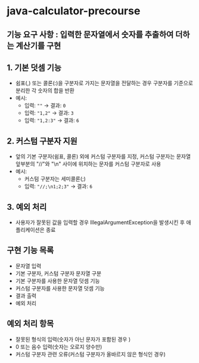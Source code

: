 # java-calculator-precourse

## 기능 요구 사항 : 입력한 문자열에서 숫자를 추출하여 더하는 계산기를 구현

## 1. 기본 덧셈 기능
- 쉼표(,) 또는 콜론(:)을 구분자로 가지는 문자열을 전달하는 경우 구분자를 기준으로 분리한 각 숫자의 합을 반환
- 예시:
    - 입력: `""` → 결과: `0`
    - 입력: `"1,2"` → 결과: `3`
    - 입력: `"1,2:3"` → 결과: `6`

## 2. 커스텀 구분자 지원
- 앞의 기본 구분자(쉼표, 콜론) 외에 커스텀 구분자를 지정, 커스텀 구분자는 문자열 앞부분의 "//"와 "\n" 사이에 위치하는 문자를 커스텀 구분자로 사용
- 예시:
    - 커스텀 구분자는 세미콜론(;)
    - 입력: `"//;\n1;2;3"` → 결과: `6`

## 3. 예외 처리
- 사용자가 잘못된 값을 입력할 경우 IllegalArgumentException을 발생시킨 후 애플리케이션은 종료

## 구현 기능 목록
- 문자열 입력
- 기본 구분자, 커스텀 구분자 문자열 구분
- 기본 구분자를 사용한 문자열 덧셈 기능
- 커스텀 구분자를 사용한 문자열 덧셈 기능
- 결과 출력
- 예외 처리

## 예외 처리 항목
- 잘못된 형식의 입력(숫자가 아닌 문자가 포함된 경우 )
- 0 또는 음수 입력(숫자는 오로지 양수만)
- 커스텀 구분자 관련 오류(커스텀 구분자가 올바르지 않은 형식인 경우)